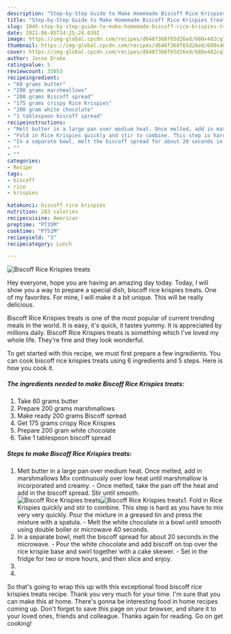 ```yaml
---
description: "Step-by-Step Guide to Make Homemade Biscoff Rice Krispies treats"
title: "Step-by-Step Guide to Make Homemade Biscoff Rice Krispies treats"
slug: 1046-step-by-step-guide-to-make-homemade-biscoff-rice-krispies-treats
date: 2021-06-05T14:25:24.039Z
image: https://img-global.cpcdn.com/recipes/d648f368f65d26ed/680x482cq70/biscoff-rice-krispies-treats-recipe-main-photo.jpg
thumbnail: https://img-global.cpcdn.com/recipes/d648f368f65d26ed/680x482cq70/biscoff-rice-krispies-treats-recipe-main-photo.jpg
cover: https://img-global.cpcdn.com/recipes/d648f368f65d26ed/680x482cq70/biscoff-rice-krispies-treats-recipe-main-photo.jpg
author: Jesse Drake
ratingvalue: 5
reviewcount: 33053
recipeingredient:
- "60 grams butter"
- "200 grams marshmallows"
- "200 grams Biscoff spread"
- "175 grams crispy Rice Krispies"
- "200 gram white chocolate"
- "1 tablespoon biscoff spread"
recipeinstructions:
- "Melt butter in a large pan over medium heat. Once melted, add in marshmallows Mix continuously over low heat until marshmallow is incorporated and creamy.  Once melted, take the pan off the heat and add in the biscoff spread. Stir until smooth."
- "Fold in Rice Krispies quickly and stir to combine. This step is hard as you have to mix very very quickly. Pour the mixture in a greased tin and press the mixture with a spatula.  Melt the white chocolate in a bowl until smooth using double boiler or microwave 40 seconds."
- "In a separate bowl, melt the biscoff spread for about 20 seconds in the microwave.  Pour the white chocolate and add biscoff on top over the rice krispie base and swirl together with a cake skewer.  Set in the fridge for two or more hours, and then slice and enjoy."
- ""
- ""
categories:
- Recipe
tags:
- biscoff
- rice
- krispies

katakunci: biscoff rice krispies 
nutrition: 283 calories
recipecuisine: American
preptime: "PT35M"
cooktime: "PT52M"
recipeyield: "3"
recipecategory: Lunch

---
```



![Biscoff Rice Krispies treats](https://img-global.cpcdn.com/recipes/d648f368f65d26ed/680x482cq70/biscoff-rice-krispies-treats-recipe-main-photo.jpg)

Hey everyone, hope you are having an amazing day today. Today, I will show you a way to prepare a special dish, biscoff rice krispies treats. One of my favorites. For mine, I will make it a bit unique. This will be really delicious.



Biscoff Rice Krispies treats is one of the most popular of current trending meals in the world. It is easy, it's quick, it tastes yummy. It is appreciated by millions daily. Biscoff Rice Krispies treats is something which I've loved my whole life. They're fine and they look wonderful.


To get started with this recipe, we must first prepare a few ingredients. You can cook biscoff rice krispies treats using 6 ingredients and 5 steps. Here is how you cook it.

<!--inarticleads1-->

##### The ingredients needed to make Biscoff Rice Krispies treats:

1. Take 60 grams butter
1. Prepare 200 grams marshmallows
1. Make ready 200 grams Biscoff spread
1. Get 175 grams crispy Rice Krispies
1. Prepare 200 gram white chocolate
1. Take 1 tablespoon biscoff spread




<!--inarticleads2-->

##### Steps to make Biscoff Rice Krispies treats:

1. Melt butter in a large pan over medium heat. Once melted, add in marshmallows Mix continuously over low heat until marshmallow is incorporated and creamy.  - Once melted, take the pan off the heat and add in the biscoff spread. Stir until smooth.
<img src="https://img-global.cpcdn.com/steps/0bc9aa39d5f5aad1/160x128cq70/biscoff-rice-krispies-treats-recipe-step-1-photo.jpg" alt="Biscoff Rice Krispies treats"><img src="https://img-global.cpcdn.com/steps/d89a00082c94a194/160x128cq70/biscoff-rice-krispies-treats-recipe-step-1-photo.jpg" alt="Biscoff Rice Krispies treats">1. Fold in Rice Krispies quickly and stir to combine. This step is hard as you have to mix very very quickly. Pour the mixture in a greased tin and press the mixture with a spatula.  - Melt the white chocolate in a bowl until smooth using double boiler or microwave 40 seconds.
1. In a separate bowl, melt the biscoff spread for about 20 seconds in the microwave.  - Pour the white chocolate and add biscoff on top over the rice krispie base and swirl together with a cake skewer.  - Set in the fridge for two or more hours, and then slice and enjoy.
1. 
1. 




So that's going to wrap this up with this exceptional food biscoff rice krispies treats recipe. Thank you very much for your time. I'm sure that you can make this at home. There's gonna be interesting food in home recipes coming up. Don't forget to save this page on your browser, and share it to your loved ones, friends and colleague. Thanks again for reading. Go on get cooking!
